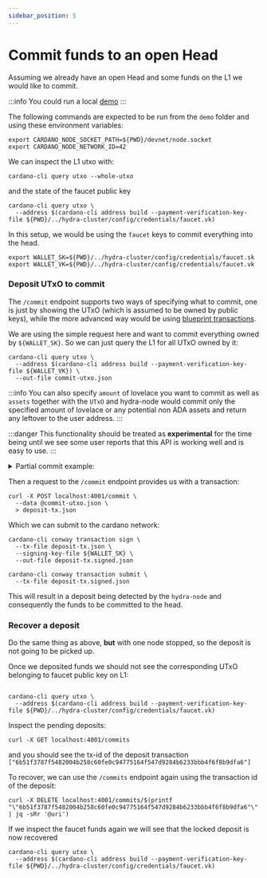 ```yaml
---
sidebar_position: 5
---
```


# Commit funds to an open Head

Assuming we already have an open Head and some funds on the L1 we would like to commit.


:::info
You could run a local [demo](./../getting-started)
:::

The following commands are expected to be run from the `demo` folder and using these environment variables:

```shell
export CARDANO_NODE_SOCKET_PATH=${PWD}/devnet/node.socket
export CARDANO_NODE_NETWORK_ID=42
```

We can inspect the L1 utxo with:

```shell
cardano-cli query utxo --whole-utxo
```
and the state of the faucet public key

```shell
cardano-cli query utxo \
  --address $(cardano-cli address build --payment-verification-key-file ${PWD}/../hydra-cluster/config/credentials/faucet.vk)
```


In this setup, we would be using the `faucet` keys to commit everything into the head.

```shell
export WALLET_SK=${PWD}/../hydra-cluster/config/credentials/faucet.sk
export WALLET_VK=${PWD}/../hydra-cluster/config/credentials/faucet.vk
```

### Deposit UTxO to commit

The `/commit` endpoint supports two ways of specifying what to commit, one is just by showing the UTxO (which is assumed to be owned by public keys), while the more advanced way would be using [blueprint transactions](./commit-blueprint).

We are using the simple request here and want to commit everything owned by `${WALLET_SK}`. So we can just query the L1 for all UTxO owned by it:
```shell
cardano-cli query utxo \
  --address $(cardano-cli address build --payment-verification-key-file ${WALLET_VK}) \
  --out-file commit-utxo.json
```

:::info
You can also specify `amount` of lovelace you want to commit as well as `assets` together with the `UTxO` and hydra-node would
commit only the specified amount of lovelace or any potential non ADA assets and return any leftover to the user address.
:::

:::danger
This functionality should be treated as **experimental** for the time being until we see some user reports that this API is
working well and is easy to use.
:::

<details>
 <summary>Partial commit example: </summary>

   If there exists a user UTxO that looks like this

   ```json
   {"0bdf069df8fa1084989a7bda419c900810fd5d5a72a95f7ab487f96df9052fb8#0":
     { "address":"addr_test1vq7j5vf74jw779y6ssxk2rwart5mltr2r7ju4gtfc3kcawcy0v2v8",
       "datum":null,
       "datumhash":null,
       "inlineDatum":null,
       "inlineDatumRaw":null,
       "referenceScript":null,
       "value":
          { "dcf5fdd1d01c04b0e6262bba173a89c4b81b6570211f08bc059c8a75":
              { "34":2007797983096461947,
                "7041ef64f4476c6f6d8a3c74b7":4866145859671050979,
                "b7a7b64d585f973e82be6ca36ae948":2,
                "beb7e61cb67dd301":2
              },
            "lovelace":5000000
          }
     }
   }

   ```
   Then the user can decide to commit some amount of lovelace and assets while the _change_ would be given back to the origin address.
   In order to do that they can send a http POST request to the `/commit` endpoint
   specifying the _amount_ of ADA and map of _tokens_ with quantities to commit:

   ```json

   {
     "amount":3000000,
     "tokens":
        [
          [ "dcf5fdd1d01c04b0e6262bba173a89c4b81b6570211f08bc059c8a75",
               { "34":2007797983096461947,
                 "7041ef64f4476c6f6d8a3c74b7":4866145859671050979
               }
          ]
        ],
     "utxoToCommit":
        { "0bdf069df8fa1084989a7bda419c900810fd5d5a72a95f7ab487f96df9052fb8#0":
             { "address":"addr_test1vq7j5vf74jw779y6ssxk2rwart5mltr2r7ju4gtfc3kcawcy0v2v8",
               "datum":null,
               "datumhash":null,
               "inlineDatum":null,
               "inlineDatumRaw":null,
               "referenceScript":null,
               "value":
                   { "dcf5fdd1d01c04b0e6262bba173a89c4b81b6570211f08bc059c8a75":
                        { "34":2007797983096461947,
                          "7041ef64f4476c6f6d8a3c74b7":4866145859671050979,
                          "b7a7b64d585f973e82be6ca36ae948":2,
                          "beb7e61cb67dd301":2
                        },
                     "lovelace":5000000
                   }
             }
        }
   }

   ```
   Hydra node returns a deposit transaction which then needs to be signed and submitted to the network:

   ```

   "d22e92621c1b66d947eff97887feb19c1fb5751ecb7440cd6749ac8d734af04f"

   == INPUTS (2)
   - 0bdf069df8fa1084989a7bda419c900810fd5d5a72a95f7ab487f96df9052fb8#0
         ShelleyAddress Testnet (KeyHashObj (KeyHash {unKeyHash = "3d2a313eac9def149a840d650ddd1ae9bfac6a1fa5caa169c46d8ebb"})) StakeRefNull
         5000000 lovelace
         2007797983096461947 dcf5fdd1d01c04b0e6262bba173a89c4b81b6570211f08bc059c8a75.34
         4866145859671050979 dcf5fdd1d01c04b0e6262bba173a89c4b81b6570211f08bc059c8a75.7041ef64f4476c6f6d8a3c74b7
         2 dcf5fdd1d01c04b0e6262bba173a89c4b81b6570211f08bc059c8a75.b7a7b64d585f973e82be6ca36ae948
         2 dcf5fdd1d01c04b0e6262bba173a89c4b81b6570211f08bc059c8a75.beb7e61cb67dd301
         TxOutDatumNone
         ReferenceScriptNone
   - 799028d0132ec355d6870704e040b73dbab67dba40313cb4f5dbc42d0e66bd40#1

   == COLLATERAL INPUTS (1)
   - 799028d0132ec355d6870704e040b73dbab67dba40313cb4f5dbc42d0e66bd40#1

   == REFERENCE INPUTS (0)

   == OUTPUTS (3)
   Total number of assets: 5
   - ShelleyAddress Testnet (ScriptHashObj (ScriptHash "ae01dade3a9c346d5c93ae3ce339412b90a0b8f83f94ec6baa24e30c")) StakeRefNull
         3000000 lovelace
         2007797983096461947 dcf5fdd1d01c04b0e6262bba173a89c4b81b6570211f08bc059c8a75.34
         4866145859671050979 dcf5fdd1d01c04b0e6262bba173a89c4b81b6570211f08bc059c8a75.7041ef64f4476c6f6d8a3c74b7
         TxOutDatumInline [0,["0x3fbb97e02ed6f34def7b87d9aaff67b4fe707f338d72bc2a7f93a409",1757516160812,[[0,[[0,["0x0bdf069df8fa1084989a7bda419c900810fd5d5a72a95f7ab487f96df9052fb8",0]],"0xd8799fd8799fd8799f581c3d2a313eac9def149a840d650ddd1ae9bfac6a1fa5caa169c46d8ebbffd87a80ffa240a1401a002dc6c0581cdcf5fdd1d01c04b0e6262bba173a89c4b81b6570211f08bc059c8a75a241341b1bdd21a0bb35da7b4d7041ef64f4476c6f6d8a3c74b71b438805e09eee4ae3d87980d87a80ff"]]]]]
   - ShelleyAddress Testnet (KeyHashObj (KeyHash {unKeyHash = "3d2a313eac9def149a840d650ddd1ae9bfac6a1fa5caa169c46d8ebb"})) StakeRefNull
         2000000 lovelace
         2 dcf5fdd1d01c04b0e6262bba173a89c4b81b6570211f08bc059c8a75.b7a7b64d585f973e82be6ca36ae948
         2 dcf5fdd1d01c04b0e6262bba173a89c4b81b6570211f08bc059c8a75.beb7e61cb67dd301
         TxOutDatumNone
   - ShelleyAddress Testnet (KeyHashObj (KeyHash {unKeyHash = "f8a68cd18e59a6ace848155a0e967af64f4d00cf8acee8adc95a6b0d"})) StakeRefNull
         19625359 lovelace
         TxOutDatumNone

   == TOTAL COLLATERAL
   TxTotalCollateralNone

   == RETURN COLLATERAL
   TxReturnCollateralNone

   == FEE
   TxFeeExplicit ShelleyBasedEraConway (Coin 197973)

   == VALIDITY
   TxValidityNoLowerBound
   TxValidityUpperBound ShelleyBasedEraConway (Just (SlotNo 38))

   == MINT/BURN
   0 lovelace

   == SCRIPTS (0)
   Total size (bytes):  0

   == DATUMS (0)

   == REDEEMERS (0)

   == REQUIRED SIGNERS
   []

   == METADATA
   TxMetadataInEra ShelleyBasedEraConway (TxMetadata {unTxMetadata = fromList [(55555,TxMetaText "HydraV1/DepositTx")]})
   ```

   If you take a look at the outputs you will see that we only locked specified ADA amount + tokens at the deposit address and gave back any leftover to the
   user address.

</details>

Then a request to the `/commit` endpoint provides us with a transaction:

```shell
curl -X POST localhost:4001/commit \
  --data @commit-utxo.json \
  > deposit-tx.json
```

Which we can submit to the cardano network:
```shell
cardano-cli conway transaction sign \
  --tx-file deposit-tx.json \
  --signing-key-file ${WALLET_SK} \
  --out-file deposit-tx.signed.json

cardano-cli conway transaction submit \
  --tx-file deposit-tx.signed.json
```

This will result in a deposit being detected by the `hydra-node` and consequently the funds to be committed to the head.

### Recover a deposit

Do the same thing as above, **but** with one node stopped, so the deposit is not going to be picked up.

Once we deposited funds we should not see the corresponding UTxO belonging to faucet public key on L1:

```shell

cardano-cli query utxo \
  --address $(cardano-cli address build --payment-verification-key-file ${PWD}/../hydra-cluster/config/credentials/faucet.vk)
```


Inspect the pending deposits:

```
curl -X GET localhost:4001/commits

```
and you should see the tx-id of the deposit transaction `["6b51f3787f5482004b258c60fe0c94775164f547d9284b6233bbb4f6f8b9dfa6"]`

To recover, we can use the `/commits` endpoint again using the transaction id of the deposit:

```shell
curl -X DELETE localhost:4001/commits/$(printf "\"6b51f3787f5482004b258c60fe0c94775164f547d9284b6233bbb4f6f8b9dfa6"\" | jq -sRr '@uri')
```

If we inspect the faucet funds again we will see that the locked deposit is now recovered

```shell
cardano-cli query utxo \
  --address $(cardano-cli address build --payment-verification-key-file ${PWD}/../hydra-cluster/config/credentials/faucet.vk)
```

